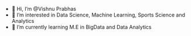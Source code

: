 - 👋 Hi, I’m @Vishnu Prabhas
- 👀 I’m interested in Data Science, Machine Learning, Sports Science and Analytics
- 🌱 I’m currently learning M.E in BigData and Data Analytics



<!---
VishnuPrabhas/VishnuPrabhas is a ✨ special ✨ repository because its `README.md` (this file) appears on your GitHub profile.
You can click the Preview link to take a look at your changes.
--->
